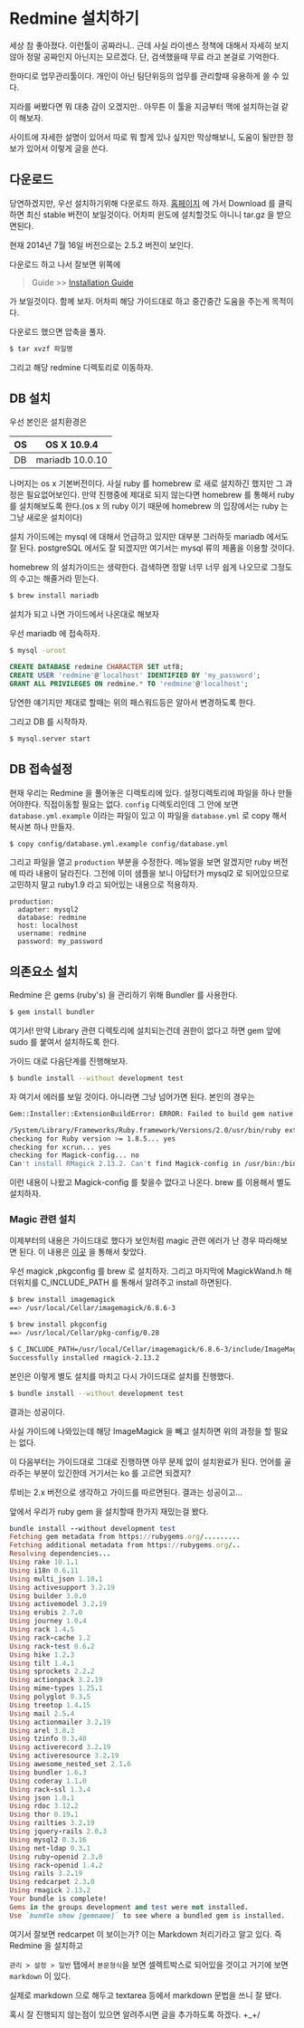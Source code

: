 

# Redmine 설치하기

세상 참 좋아졌다. 이런툴이 공짜라니.. 근데 사실 라이센스 정책에 대해서 자세히 보지 않아 정말 공짜인지 아닌지는 모르겠다. 단, 검색했을때 무료 라고 본걸로 기억한다.

한마디로 업무관리툴이다. 개인이 아닌 팀단위등의 업무를 관리할때 유용하게 쓸 수 있다.

지라를 써봤다면 뭐 대충 감이 오겠지만.. 아무튼 이 툴을 지금부터 맥에 설치하는걸 같이 해보자.

사이트에 자세한 설명이 있어서 따로 뭐 할게 있나 싶지만 막상해보니, 도움이 될만한 정보가 있어서 이렇게 글을 쓴다. 

## 다운로드

당연하겠지만, 우선 설치하기위해 다운로드 하자. [홈페이지](http://www.redmine.org) 에 가서 Download 를 클릭하면 최신 stable 버전이 보일것이다. 어차피 윈도에 설치할것도 아니니 tar.gz 을 받으면된다.

현재 2014년 7월 16일 버전으로는 2.5.2 버전이 보인다. 

다운로드 하고 나서 잘보면 위쪽에 

> Guide >> [Installation Guide](http://www.redmine.org/projects/redmine/wiki/Installation_Guide)

가 보일것이다. 함께 보자. 어차피 해당 가이드대로 하고 중간중간 도움을 주는게 목적이다.

다운로드 했으면 압축을 풀자.

``` bash
$ tar xvzf 파일명 
```

그리고 해당 redmine 디렉토리로 이동하자.


## DB 설치

우선 본인은 설치환경은

OS | OS X 10.9.4 
---|---
DB | mariadb 10.0.10

나머지는 os x 기본버전이다. 사실 ruby 를 homebrew 로 새로 설치하긴 했지만 그 과정은 필요없어보인다. 만약 진행중에 제대로 되지 않는다면 homebrew 를 통해서 ruby 를 설치해보도록 한다.(os x 의 ruby 이기 때문에 homebrew 의 입장에서는 ruby 는 그냥 새로운 설치이다)

설치 가이드에는 mysql 에 대해서 언급하고 있지만 대부분 그러하듯 mariadb 에서도 잘 된다. postgreSQL 에서도 잘 되겠지만 여기서는 mysql 류의 제품을 이용할 것이다.

homebrew 의 설치가이드는 생략한다. 검색하면 정말 너무 너무 쉽게 나오므로 그정도의 수고는 해줄거라 믿는다.

``` bash
$ brew install mariadb 
```

설치가 되고 나면 가이드에서 나온대로 해보자

우선 mariadb 에 접속하자. 
``` bash
$ mysql -uroot
```

``` sql
CREATE DATABASE redmine CHARACTER SET utf8;
CREATE USER 'redmine'@'localhost' IDENTIFIED BY 'my_password';
GRANT ALL PRIVILEGES ON redmine.* TO 'redmine'@'localhost';
```

당연한 얘기지만 제대로 할때는 위의 패스워드등은 알아서 변경하도록 한다.

그리고 DB 를 시작하자.

``` bash 
$ mysql.server start
```


## DB 접속설정

현재 우리는 Redmine 을 풀어놓은 디렉토리에 있다. 설정디렉토리에 파일을 하나 만들어야한다. 직접이동할 필요는 없다. `config` 디렉토리인데 그 안에 보면 `database.yml.example` 이라는 파일이 있고 이 파일을 `database.yml` 로 copy 해서 복사본 하나 만들자.

``` bash
$ copy config/database.yml.example config/database.yml
```

그리고 파일을 열고  `production` 부분을 수정한다.
메뉴얼을 보면 알겠지만 ruby 버전에 따라 내용이 달라진다. 그전에 이미 샘플을 보니 아답터가 mysql2 로 되어있으므로 고민하지 말고 ruby1.9 라고 되어있는 내용으로 적용하자.


``` 
production:
  adapter: mysql2
  database: redmine
  host: localhost
  username: redmine
  password: my_password
```

## 의존요소 설치

Redmine 은 gems (ruby's) 을 관리하기 위해 Bundler 를 사용한다.

``` bash
$ gem install bundler
```

여기서! 만약 Library 관련 디렉토리에 설치되는건데 권한이 없다고 하면 gem 앞에 sudo 를 붙여서 설치하도록 한다.

가이드 대로 다음단계를 진행해보자.

``` bash
$ bundle install --without development test
```

자 여기서 에러를 보일 것이다. 아니라면 그냥 넘어가면 된다.
본인의 경우는

``` bash
Gem::Installer::ExtensionBuildError: ERROR: Failed to build gem native extension.

/System/Library/Frameworks/Ruby.framework/Versions/2.0/usr/bin/ruby extconf.rb 
checking for Ruby version >= 1.8.5... yes
checking for xcrun... yes
checking for Magick-config... no
Can't install RMagick 2.13.2. Can't find Magick-config in /usr/bin:/bin:/usr/sbin:/sbin:/usr/local/bin:/opt/X11/bin
```

이런 내용이 나왔고 Magick-config 를 찾을수 없다고 나온다. brew 를 이용해서 별도 설치하자.

### Magic 관련 설치

이제부터의 내용은 가이드대로 했다가 보인처럼 magic 관련 에러가 난 경우 따라해보면 된다.
이 내용은 [이곳](ㄹㅇㄴㅁㄹㅇㄴㅁ) 을 통해서 찾았다.

우선 magick ,pkgconfig 를  brew 로 설치하자.
그리고 마지막에 MagickWand.h 해더위치를 C_INCLUDE_PATH 를 통해서 알려주고 install 하면된다. 

``` bash
$ brew install imagemagick
==> /usr/local/Cellar/imagemagick/6.8.6-3

$ brew install pkgconfig
==> /usr/local/Cellar/pkg-config/0.28

$ C_INCLUDE_PATH=/usr/local/Cellar/imagemagick/6.8.6-3/include/ImageMagick-6 PKG_CONFIG_PATH=/usr/local/Cellar/imagemagick/6.8.6-3/lib/pkgconfig/ gem install rmagick
Successfully installed rmagick-2.13.2
```

본인은 이렇게 별도 설치를 마치고 다시 가이드대로 설치를 진행했다.

``` bash
$ bundle install --without development test
```

결과는 성공이다.

사실 가이드에 나와있는데 해당 ImageMagick 을 빼고 설치하면 위의 과정을 할 필요는 없다. 

이 다음부터는 가이드대로 그대로 진행하면 아무 문제 없이 설치완료가 된다. 언어를 골라주는 부분이 있긴한데 거기서는 ko 를 고르면 되겠지?

루비는 2.x 버전으로 생각하고 가이드를 따르면된다. 결과는 성공이고...

앞에서 우리가 ruby gem 을 설치할때 한가지 재밌는걸 봤다.

``` ruby
bundle install --without development test
Fetching gem metadata from https://rubygems.org/.........
Fetching additional metadata from https://rubygems.org/..
Resolving dependencies...
Using rake 10.1.1
Using i18n 0.6.11
Using multi_json 1.10.1
Using activesupport 3.2.19
Using builder 3.0.0
Using activemodel 3.2.19
Using erubis 2.7.0
Using journey 1.0.4
Using rack 1.4.5
Using rack-cache 1.2
Using rack-test 0.6.2
Using hike 1.2.3
Using tilt 1.4.1
Using sprockets 2.2.2
Using actionpack 3.2.19
Using mime-types 1.25.1
Using polyglot 0.3.5
Using treetop 1.4.15
Using mail 2.5.4
Using actionmailer 3.2.19
Using arel 3.0.3
Using tzinfo 0.3.40
Using activerecord 3.2.19
Using activeresource 3.2.19
Using awesome_nested_set 2.1.6
Using bundler 1.6.3
Using coderay 1.1.0
Using rack-ssl 1.3.4
Using json 1.8.1
Using rdoc 3.12.2
Using thor 0.19.1
Using railties 3.2.19
Using jquery-rails 2.0.3
Using mysql2 0.3.16
Using net-ldap 0.3.1
Using ruby-openid 2.3.0
Using rack-openid 1.4.2
Using rails 3.2.19
Using redcarpet 2.3.0
Using rmagick 2.13.2
Your bundle is complete!
Gems in the groups development and test were not installed.
Use `bundle show [gemname]` to see where a bundled gem is installed.
```

여기서 잘보면 redcarpet 이 보이는가? 이는 Markdown 처리기라고 알고 있다. 즉 Redmine 을 설치하고 

`관리 > 설정 > 일반` 탭에서 `본문형식`을 보면 셀렉트박스로 되어있을 것이고 거기에 보면 `markdown` 이 있다. 

실제로 markdown 으로 해두고 textarea 등에서 markdown 문법을 쓰니 잘 됐다.

혹시 잘 진행되지 않는점이 있으면 알려주시면 글을 추가하도록 하겠다. +_+/

